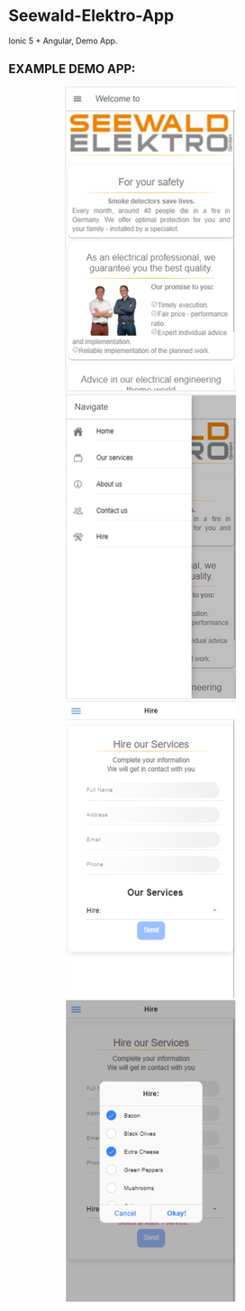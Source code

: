 # Seewald-Elektro-App
Ionic 5 + Angular, Demo App.

## EXAMPLE DEMO APP:

<p align="center">

<img src="docs/1.jpg">

<img src="docs/2.jpg">

<img src="docs/3.jpg">

<img src="docs/4.jpg">
<p>
